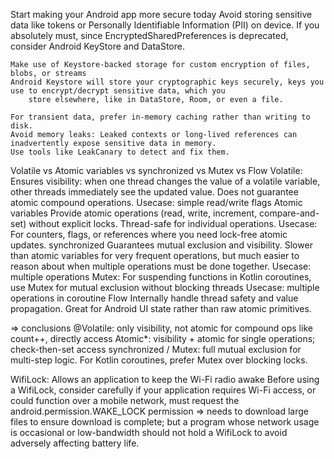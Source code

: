 Start making your Android app more secure today
	Avoid storing sensitive data like tokens or Personally Identifiable Information (PII) on device.
	If you absolutely must, since EncryptedSharedPreferences is deprecated, consider Android KeyStore and DataStore.

	Make use of Keystore-backed storage for custom encryption of files, blobs, or streams
	Android Keystore will store your cryptographic keys securely, keys you use to encrypt/decrypt sensitive data, which you 
		store elsewhere, like in DataStore, Room, or even a file.
	
	For transient data, prefer in-memory caching rather than writing to disk.
	Avoid memory leaks: Leaked contexts or long-lived references can inadvertently expose sensitive data in memory. 
	Use tools like LeakCanary to detect and fix them.

Volatile vs Atomic variables vs synchronized vs Mutex vs Flow
	Volatile: 
		Ensures visibility: when one thread changes the value of a volatile variable, other threads immediately see the updated value.
		Does not guarantee atomic compound operations.
		Usecase: simple read/write flags
	Atomic variables
		Provide atomic operations (read, write, increment, compare-and-set) without explicit locks.
		Thread-safe for individual operations.
		Usecase: For counters, flags, or references where you need lock-free atomic updates.
	synchronized
		Guarantees mutual exclusion and visibility.
		Slower than atomic variables for very frequent operations, but much easier to reason about when multiple operations must be done together.
		Usecase: multiple operations
	Mutex:
		For suspending functions in Kotlin coroutines, use Mutex for mutual exclusion without blocking threads
		Usecase: multiple operations in coroutine
	Flow
		Internally handle thread safety and value propagation.
	Great for Android UI state rather than raw atomic primitives.

=> conclusions
	@Volatile: only visibility, not atomic for compound ops like count++, directly access
 	Atomic*: visibility + atomic for single operations; check-then-set access
 	synchronized / Mutex: full mutual exclusion for multi-step logic.
 	For Kotlin coroutines, prefer Mutex over blocking locks.

WifiLock: Allows an application to keep the Wi-Fi radio awake
	Before using a WifiLock, consider carefully if your application requires Wi-Fi access, or could function over a mobile network,
	must request the android.permission.WAKE_LOCK permission
=> needs to download large files to ensure download is complete; but a program whose network usage is occasional or low-bandwidth 
	should not hold a WifiLock to avoid adversely affecting battery life.